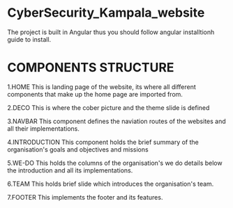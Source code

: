 # CyberSecurity_Kampala_website

The project is built in Angular thus you should follow angular installtionh guide to install.
# COMPONENTS STRUCTURE
1.HOME
    This is landing page of the website, its where all different components that make up the home page are imported from.

2.DECO
    This is where the cober picture and the theme slide is defined

3.NAVBAR
    This component defines the naviation routes of the websites and all their implementations.

4.INTRODUCTION
    This component holds the brief summary of the organisation's goals and objectives and missions

5.WE-DO
    This holds the columns of the organisation's we do details below the introduction and all its implementations.

6.TEAM
    This holds brief slide which introduces the organisation's team.

7.FOOTER
    This implements the footer and its features.